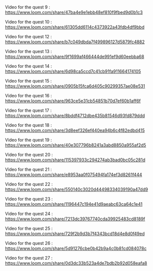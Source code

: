 Video for the quest 9 : https://www.loom.com/share/47ba4e9e1ebb48ef810f9fbed9d0b1c3

Video for the quest 10 : https://www.loom.com/share/61305dd6114c4373922a43fdb4df9bbd

Video for the quest 12 : https://www.loom.com/share/b7c049dbda7f499896127d5879fc4882

Video for the quest 13 : https://www.loom.com/share/9f1699af466444de991ef9d60eebba68 

Video for the quest 14 : https://www.loom.com/share/6d98ca5ccd7c41cb91fa911664174105

Video for the quest 15 : https://www.loom.com/share/0905b15fca6d405c90299357ae08e531

Video for the quest 16 : https://www.loom.com/share/963ce5e31cb54851b70d7ef60b1aff6f

Video for the quest 17 : https://www.loom.com/share/8bddf4712dbe435b81546d93fd879ddd 

Video for the quest 18 : https://www.loom.com/share/3d8eef326ef440ea94b6c4f82edbd415

Video for the quest 19 : https://www.loom.com/share/40e307796b8241a3abd8850a955af2d5

Video for the quest 20 : https://www.loom.com/share/115397933c294274ab3bad0bc05c281d

Video for the quest 21 : https://www.loom.com/share/e8953aa0f075494fa174ef3d8261f444

Video for the quest 22 : https://www.loom.com/share/550140c3020d44498334039190a47dd9

Video for the quest 23 : https://www.loom.com/share/1196447c194e41d9aeabc63ca64c1e41

Video for the quest 24 : https://www.loom.com/share/7213dc39767740cda39925483cd8189f

Video for the quest 25 : https://www.loom.com/share/729f2b9d3b7f4343bcd18d4e8d0f49ed

Video for the quest 26 : https://www.loom.com/share/5d91276cbe0b42b9a4c0b81cd084078c

Video for the quest 27 : https://www.loom.com/share/0d3dc33b523a4de7bdb2b92d058eafa8